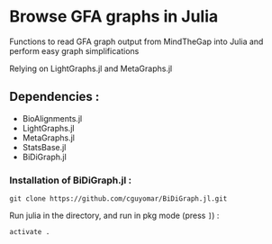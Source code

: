 # Browse GFA graphs in Julia

Functions to read GFA graph output from MindTheGap into Julia and perform easy graph simplifications

Relying on LightGraphs.jl and MetaGraphs.jl

## Dependencies :

- BioAlignments.jl
- LightGraphs.jl
- MetaGraphs.jl
- StatsBase.jl
- BiDiGraph.jl

### Installation of BiDiGraph.jl :

```
git clone https://github.com/cguyomar/BiDiGraph.jl.git
```

Run julia in the directory, and run in pkg mode (press `]`) : 

```
activate .
```

